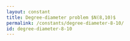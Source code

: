 ```yaml
---
layout: constant
title: Degree-diameter problem $N(8,10)$
permalink: /constants/degree-diameter-8-10/
id: degree-diameter-8-10
---
```


